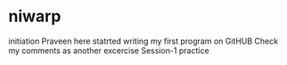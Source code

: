 # niwarp
initiation
Praveen here statrted writing my first program on GitHUB
Check my comments as another excercise
Session-1 practice
